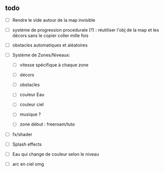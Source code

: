 ## todo

- [ ] Rendre le vide autour de la map invisible

- [ ] système de progression procedurale (?) : réutiliser l'obj de la map et les décors sans le copier coller mille fois
- [ ] obstacles automatiques et aléatoires

- [ ] Système de Zones/Niveaux:
  - [ ] vitesse spécifique à chaque zone
  - [ ] décors
  - [ ] obstacles
  - [ ] couleur Eau
  - [ ] couleur ciel 
  - [ ] musique ?
  
  - [ ] zone début : freeroam/tuto
- [ ]  fx/shader
  - [ ] Splash effects
  - [ ] Eau qui change de couleur selon le niveau
  - [ ] arc en ciel omg
